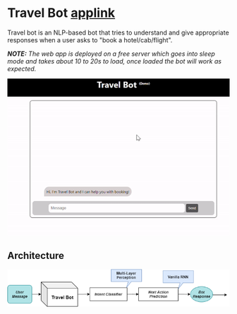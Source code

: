 # Travel Bot [applink](https://travel-bot-demo.herokuapp.com/)
Travel bot is an NLP-based bot that tries to understand and give appropriate responses when a user asks to "book a hotel/cab/flight".

***NOTE:** The web app is deployed on a free server which goes into sleep mode and takes about 10 to 20s to load, once loaded the bot will work as expected.* 

![Demo](https://github.com/abhijitpai000/travel-bot/blob/main/travel-bot-demo.gif)

## Architecture
![This is an image](https://github.com/abhijitpai000/travel-bot/blob/main/travel-bot-arch.png)
